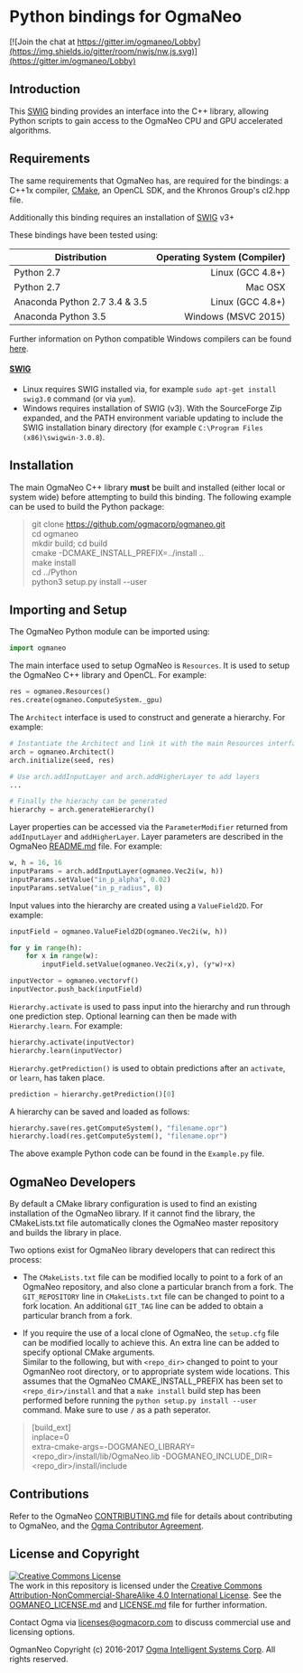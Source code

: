 <!---
  OgmaNeo
  Copyright(c) 2016-2017 Ogma Intelligent Systems Corp. All rights reserved.

  This copy of OgmaNeo is licensed to you under the terms described
  in the OGMANEO_LICENSE.md file included in this distribution.
--->

# Python bindings for OgmaNeo

[![Join the chat at https://gitter.im/ogmaneo/Lobby](https://img.shields.io/gitter/room/nwjs/nw.js.svg)](https://gitter.im/ogmaneo/Lobby)

## Introduction

This [SWIG](http://www.swig.org/) binding provides an interface into the C++ library, allowing Python scripts to gain access to the OgmaNeo CPU and GPU accelerated algorithms.

## Requirements

The same requirements that OgmaNeo has, are required for the bindings: a C++1x compiler, [CMake](https://cmake.org/), an OpenCL SDK, and the Khronos Group's cl2.hpp file.

Additionally this binding requires an installation of [SWIG](http://www.swig.org/) v3+

These bindings have been tested using:

| Distribution | Operating System (Compiler) |
| --- | ---:|
| Python 2.7 | Linux (GCC 4.8+) |
| Python 2.7 | Mac OSX |
| Anaconda Python 2.7 3.4 & 3.5 | Linux (GCC 4.8+) |
| Anaconda Python 3.5 | Windows (MSVC 2015) |

Further information on Python compatible Windows compilers can be found [here](https://wiki.python.org/moin/WindowsCompilers).

#### [SWIG](http://www.swig.org/)

- Linux requires SWIG installed via, for example ```sudo apt-get install swig3.0``` command (or via ```yum```).
- Windows requires installation of SWIG (v3). With the SourceForge Zip expanded, and the PATH environment variable updating to include the SWIG installation binary directory (for example `C:\Program Files (x86)\swigwin-3.0.8`).

## Installation

The main OgmaNeo C++ library **must** be built and installed (either local or system wide) before attempting to build this binding. The following example can be used to build the Python package:

> git clone https://github.com/ogmacorp/ogmaneo.git  
> cd ogmaneo  
> mkdir build; cd build  
> cmake -DCMAKE_INSTALL_PREFIX=../install ..  
> make install  
> cd ../Python  
> python3 setup.py install --user  

## Importing and Setup

The OgmaNeo Python module can be imported using:

```python
import ogmaneo
```

The main interface used to setup OgmaNeo is `Resources`. It is used to setup the OgmaNeo C++ library and OpenCL. For example:
```python
res = ogmaneo.Resources()
res.create(ogmaneo.ComputeSystem._gpu)
```

The `Architect` interface is used to construct and generate a hierarchy. For example:
```python
# Instantiate the Architect and link it with the main Resources interface
arch = ogmaneo.Architect()
arch.initialize(seed, res)

# Use arch.addInputLayer and arch.addHigherLayer to add layers
...

# Finally the hierachy can be generated
hierarchy = arch.generateHierarchy()
```

Layer properties can be accessed via the `ParameterModifier` returned from `addInputLayer` and `addHigherLayer`. Layer parameters are described in the OgmaNeo [README.md](https://github.com/ogmacorp/OgmaNeo/blob/master/README.md) file. For example:
```python
w, h = 16, 16
inputParams = arch.addInputLayer(ogmaneo.Vec2i(w, h))
inputParams.setValue("in_p_alpha", 0.02)
inputParams.setValue("in_p_radius", 8)
```

Input values into the hierarchy are created using a `ValueField2D`. For example:
```python
inputField = ogmaneo.ValueField2D(ogmaneo.Vec2i(w, h))

for y in range(h):
    for x in range(w):
        inputField.setValue(ogmaneo.Vec2i(x,y), (y*w)+x)

inputVector = ogmaneo.vectorvf()
inputVector.push_back(inputField)
```

`Hierarchy.activate` is used to pass input into the hierarchy and run through one prediction step. Optional learning can then be made with `Hierarchy.learn`. For example:
```python
hierarchy.activate(inputVector)  
hierarchy.learn(inputVector)  
```

`Hierarchy.getPrediction()` is used to obtain predictions after an `activate`, or `learn`, has taken place.
```python
prediction = hierarchy.getPrediction()[0]
```

A hierarchy can be saved and loaded as follows:
```python
hierarchy.save(res.getComputeSystem(), "filename.opr")  
hierarchy.load(res.getComputeSystem(), "filename.opr")
```

The above example Python code can be found in the `Example.py` file.

## OgmaNeo Developers

By default a CMake library configuration is used to find an existing installation of the OgmaNeo library. If it cannot find the library, the CMakeLists.txt file automatically clones the OgmaNeo master repository and builds the library in place.

Two options exist for OgmaNeo library developers that can redirect this process:

- The `CMakeLists.txt` file can be modified locally to point to a fork of an OgmaNeo repository, and also clone a particular branch from a fork. The `GIT_REPOSITORY` line in `CMakeLists.txt` file can be changed to point to a fork location. An additional `GIT_TAG` line can be added to obtain a particular branch from a fork.

- If you require the use of a local clone of OgmaNeo, the `setup.cfg` file can be modified locally to achieve this. An extra line can be added to specify optional CMake arguments.  
Similar to the following, but with `<repo_dir>` changed to point to your OgmanNeo root directory, or to appropriate system wide locations. This assumes that the OgmaNeo CMAKE_INSTALL_PREFIX has been set to `<repo_dir>/install` and that a `make install` build step has been performed before running the `python setup.py install --user` command. Make sure to use `/` as a path seperator.  
> [build_ext]  
> inplace=0  
> extra-cmake-args=-DOGMANEO_LIBRARY=\<repo_dir\>/install/lib/OgmaNeo.lib -DOGMANEO_INCLUDE_DIR=\<repo_dir\>/install/include  

## Contributions

Refer to the OgmaNeo [CONTRIBUTING.md](https://github.com/ogmacorp/OgmaNeo/blob/master/CONTRIBUTING.md) file for details about contributing to OgmaNeo, and the [Ogma Contributor Agreement](https://ogma.ai/wp-content/uploads/2016/09/OgmaContributorAgreement.pdf).

## License and Copyright

<a rel="license" href="http://creativecommons.org/licenses/by-nc-sa/4.0/"><img alt="Creative Commons License" style="border-width:0" src="https://i.creativecommons.org/l/by-nc-sa/4.0/88x31.png" /></a><br />The work in this repository is licensed under the <a rel="license" href="http://creativecommons.org/licenses/by-nc-sa/4.0/">Creative Commons Attribution-NonCommercial-ShareAlike 4.0 International License</a>. See the [OGMANEO_LICENSE.md](https://github.com/ogmacorp/OgmaNeo/blob/master/OGMANEO_LICENSE.md) and [LICENSE.md](https://github.com/ogmacorp/OgmaNeo/blob/master/LICENSE.md) file for further information.

Contact Ogma via licenses@ogmacorp.com to discuss commercial use and licensing options.

OgmanNeo Copyright (c) 2016-2017 [Ogma Intelligent Systems Corp](https://ogmacorp.com). All rights reserved.

